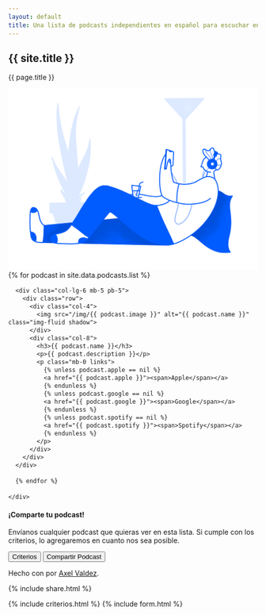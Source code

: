 ```yaml
---
layout: default
title: Una lista de podcasts independientes en español para escuchar en casa durante la contingencia sanitaria.
---
```


<section class="pb-0">
  <div class="container">
    <div class="row align-items-flex-end">
      <div class="col-12 col-lg-7 mb-5 mb-lg-0 pb-5">
        <h1 class="text-primary display-3 font-weight-bold">{{ site.title }}</h1>
        <p class="font-weight-normal h3">{{ page.title }}</p>
      </div>
      <div class="col-lg-5 mb-n5">
        <img src="/img/header-illustration.png" alt="" class="img-fluid mb-md-n4 mb-lg-0">
      </div>
    </div>
  </div>
</section>

<section class="bg-light-primary">
  <div class="container pt-5">
    <div class="row">
      {% for podcast in site.data.podcasts.list %}

      <div class="col-lg-6 mb-5 pb-5">
        <div class="row">
          <div class="col-4">
            <img src="/img/{{ podcast.image }}" alt="{{ podcast.name }}" class="img-fluid shadow">
          </div>
          <div class="col-8">
            <h3>{{ podcast.name }}</h3>
            <p>{{ podcast.description }}</p>
            <p class="mb-0 links">
              {% unless podcast.apple == nil %}
              <a href="{{ podcast.apple }}"><span>Apple</span></a>
              {% endunless %}
              {% unless podcast.google == nil %}
              <a href="{{ podcast.google }}"><span>Google</span></a>
              {% endunless %}
              {% unless podcast.spotify == nil %}
              <a href="{{ podcast.spotify }}"><span>Spotify</span></a>
              {% endunless %}
            </p>
          </div>
        </div>
      </div>

      {% endfor %}

    </div>
  </div>
</section>

<div class="container-fluid bg-primary text-white">
  <section class="py-5">
    <div class="container">
      <div class="row justify-content-center text-center">
        <div class="col-lg-6">
          <h4>¡Comparte tu podcast!</h4>
          <p>Envíanos cualquier podcast que quieras ver en esta lista. Si cumple con los criterios, lo agregaremos en
            cuanto nos sea posible.</p>
          <p>
            <button type="button" class="btn btn-outline-light mr-2" data-toggle="modal" data-target="#criterios">
              Criterios
            </button>
            <button type="button" class="btn btn-light" data-toggle="modal" data-target="#podcastform">
              Compartir Podcast
            </button>
          </p>
        </div>
      </div>
    </div>
  </section>
</div>

<section class="py-5">
  <div class="container">
    <div class="row justify-content-center text-center">
      <div class="col-lg-6">
        <p>Hecho con <i class="fa fa-heart"></i> por <a href="https://axelvaldez.mx/">Axel Valdez</a>.</p>
        {% include share.html %}
      </div>
    </div>
  </div>
</section>

{% include criterios.html %}
{% include form.html %}